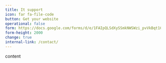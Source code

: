 ```yaml
---
title: It support
icon: far fa-file-code
button: Get your website
operational: false
form: https://docs.google.com/forms/d/e/1FAIpQLSdXySSmkNWSWzi_pvVkBqt1Cb6T0QkBdPydnXNbNI_4biQLyg/viewform?embedded=true
form-height: 2000
change: true
internal-link: /contact/
---
```


content